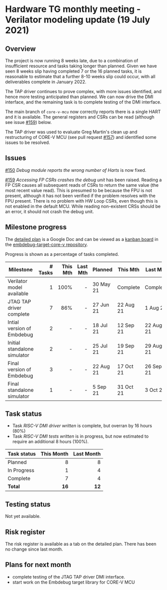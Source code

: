 # Hardware TG monthly meeting - Verilator modeling update (19 July 2021)

## Overview

The project is now running 8 weeks late, due to a combination of insufficient resource and tasks taking longer than planned.  Given we have seen 8 weeks slip having completed 7 or the 16 planned tasks, it is reasonable to estimate that a further 8-10 weeks slip could occur, with all deliverables complete in January 2022.

The TAP driver continues to prove complex, with more issues identified, and hence more testing anticipated than planned.  We can now drive the DMI interface, and the remaining task is to complete testing of the DMI interface.

The main branch of `core-v-mcu` now correctly reports there is a single HART and it is available. The general registers and CSRs can be read (although see issue [#159](https://github.com/openhwgroup/core-v-mcu/issues/159)) below.

The TAP driver was used to evaluate Greg Martin's clean up and restructuring of CORE-V MCU (see pull request [#157](https://github.com/openhwgroup/core-v-mcu/pull/157)) and identified some issues to be resolved.

## Issues

[#150](https://github.com/openhwgroup/core-v-mcu/issues/150) *Debug module reports the wrong number of Harts* is now fixed.

[#159](https://github.com/openhwgroup/core-v-mcu/issues/159) *Accessing FP CSRs crashes the debug unit* has been raised.  Reading a FP CSR causes all subsequent reads of CSRs to return the same value (the most recent value read).  This is presumed to be because the FPU is not present, although it has not been verified if the problem resolves with the FPU present.  There is no problem with HW Loop CSRs, even though this is not enabled in the default MCU. While reading non-existent CRSs should be an error, it should not crash the debug unit.

## Milestone progress

The [detailed plan](https://docs.google.com/spreadsheets/d/1Sl_GIklam3redWNj_DRVRVVBD49LvLD8k1zeFsJXllc) is a Google Doc and can be viewed as a [kanban board](https://github.com/openhwgroup/embdebug-target-core-v/projects/1) in the [embdebug-target-core-v repository](https://github.com/openhwgroup/embdebug-target-core-v).

Progress is shown as a percentage of tasks completed.

| Milestone                    | # Tasks | This Mth | Last Mth | Planned   | This Mth  | Last Mth  |
| ---------------------------- | -------:| --------:| --------:| --------- | --------- | --------- |
| Verilator model available    |       1 |     100% |        - | 30 May 21 |  Complete |  Complete |
| JTAG TAP driver complete     |       7 |      86% |        - | 27 Jun 21 | 22 Aug 21 |  1 Aug 21 |
| Intial version of Embdebug   |       2 |        - |        - | 18 Jul 21 | 12 Sep 21 | 22 Aug 21 |
| Initial standalone simulator |       2 |        - |        - | 25 Jul 21 | 19 Sep 21 | 29 Aug 21 |
| Final version of Embdebug    |       3 |        - |        - | 22 Aug 21 | 17 Oct 21 | 26 Sep 21 |
| Final standalone simulator   |       1 |        - |        - |  5 Sep 21 | 31 Oct 21 |  3 Oct 21 |


## Task status

* Task *RISC-V DMI driver written* is complete, but overran by 16 hours (80%)
* Task *RISC-V DMI tests written* is in progress, but now estimated to require
  an additional 8 hours (100%).

| Task status | This Month | Last Month |
| ------------| ----------:| ----------:|
| Planned     |          8 |          8 |
| In Progress |          1 |          4 |
| Complete    |          7 |          4 |
| **Total**   |     **16** |     **12** |

## Testing status

Not yet available.

## Risk register

The risk register is available as a tab on the detailed plan.  There has been no change since last month.

## Plans for next month

* complete testing of the JTAG TAP driver DMI interface.
* start work on the Embdebug target library for CORE-V MCU
